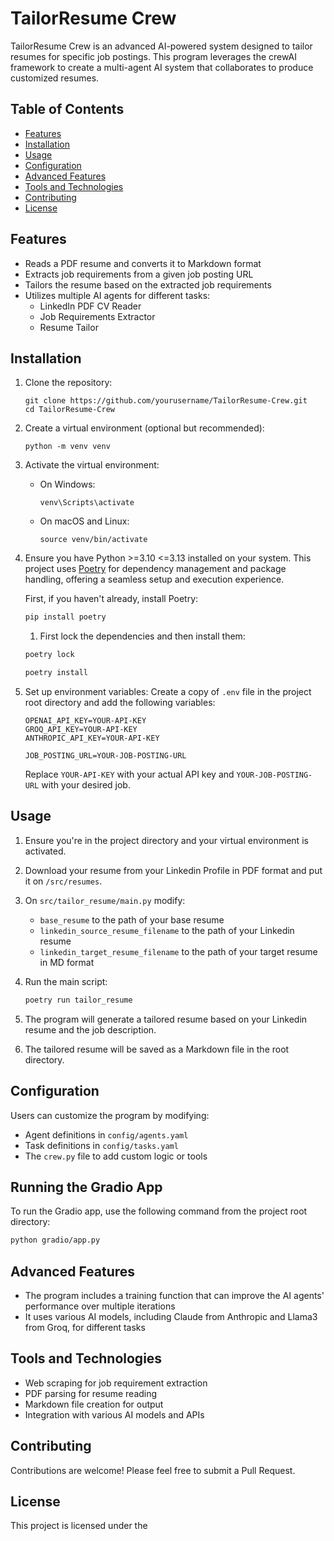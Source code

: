 # TailorResume Crew

TailorResume Crew is an advanced AI-powered system designed to tailor resumes for specific job postings. This program leverages the crewAI framework to create a multi-agent AI system that collaborates to produce customized resumes.

## Table of Contents

- [Features](#features)
- [Installation](#installation)
- [Usage](#usage)
- [Configuration](#configuration)
- [Advanced Features](#advanced-features)
- [Tools and Technologies](#tools-and-technologies)
- [Contributing](#contributing)
- [License](#license)

## Features

- Reads a PDF resume and converts it to Markdown format
- Extracts job requirements from a given job posting URL
- Tailors the resume based on the extracted job requirements
- Utilizes multiple AI agents for different tasks:
  - LinkedIn PDF CV Reader
  - Job Requirements Extractor
  - Resume Tailor

## Installation

1. Clone the repository:
   ```
   git clone https://github.com/yourusername/TailorResume-Crew.git
   cd TailorResume-Crew
   ```

2. Create a virtual environment (optional but recommended):
   ```
   python -m venv venv
   ```

3. Activate the virtual environment:
   - On Windows:
     ```
     venv\Scripts\activate
     ```
   - On macOS and Linux:
     ```
     source venv/bin/activate
     ```

5. Ensure you have Python >=3.10 <=3.13 installed on your system. This project uses [Poetry](https://python-poetry.org/) for dependency management and package handling, offering a seamless setup and execution experience.

   First, if you haven't already, install Poetry:

   ```bash
   pip install poetry
   ```

   1. First lock the dependencies and then install them:
   ```bash
   poetry lock
   ```
   ```bash
   poetry install
   ```

5. Set up environment variables:
   Create a copy of `.env` file in the project root directory and add the following variables:
   ```
   OPENAI_API_KEY=YOUR-API-KEY
   GROQ_API_KEY=YOUR-API-KEY
   ANTHROPIC_API_KEY=YOUR-API-KEY

   JOB_POSTING_URL=YOUR-JOB-POSTING-URL
   ```
   Replace `YOUR-API-KEY` with your actual API key and `YOUR-JOB-POSTING-URL` with your desired job.

## Usage

1. Ensure you're in the project directory and your virtual environment is activated.

2. Download your resume from your Linkedin Profile in PDF format and put it on `/src/resumes`.

3. On `src/tailor_resume/main.py` modify:
   - `base_resume` to the path of your base resume
   - `linkedin_source_resume_filename` to the path of your Linkedin resume 
   - `linkedin_target_resume_filename` to the path of your target resume in MD format


4. Run the main script:
   ```bash
   poetry run tailor_resume
   ```

5. The program will generate a tailored resume based on your Linkedin resume and the job description.

6. The tailored resume will be saved as a Markdown file in the root directory.

## Configuration

Users can customize the program by modifying:
- Agent definitions in `config/agents.yaml`
- Task definitions in `config/tasks.yaml`
- The `crew.py` file to add custom logic or tools

## Running the Gradio App

To run the Gradio app, use the following command from the project root directory:
   ```bash
   python gradio/app.py
   ```

## Advanced Features

- The program includes a training function that can improve the AI agents' performance over multiple iterations
- It uses various AI models, including Claude from Anthropic and Llama3 from Groq, for different tasks

## Tools and Technologies

- Web scraping for job requirement extraction
- PDF parsing for resume reading
- Markdown file creation for output
- Integration with various AI models and APIs

## Contributing

Contributions are welcome! Please feel free to submit a Pull Request.

## License

This project is licensed under the